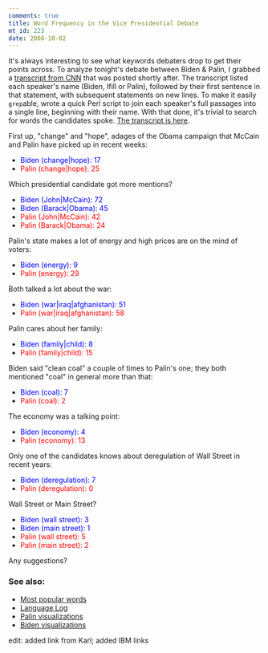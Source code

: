 ```yaml
--- 
comments: true
title: Word Frequency in the Vice Presidential Debate
mt_id: 223
date: 2008-10-02
---
```

It's always interesting to see what keywords debaters drop to get their points across.  To analyze tonight's debate between Biden &amp; Palin, I grabbed a [transcript from CNN](http://edition.cnn.com/2008/POLITICS/10/02/debate.transcript/?iref=mpstoryview) that was posted shortly after.  The transcript listed each speaker's name (Biden, Ifill or Palin), followed by their first sentence in that statement, with subsequent statements on new lines.  To make it easily `grep`able,  wrote a quick Perl script to join each speaker's full passages into a single line, beginning with their name.  With that done, it's trivial to search for words the candidates spoke.  [The transcript is here](http://dinomite.net/~dinomite/vpdebate.txt).

First up, "change" and "hope", adages of the Obama campaign that McCain and Palin have picked up in recent weeks:<br>
* <span style="color: #0000ff;">Biden (change|hope): 17</span><br>
* <span style="color: #ff0000;">Palin (change|hope): 25</span>

Which presidential candidate got more mentions?<br>
* <span style="color: #0000ff;">Biden (John|McCain): 72</span><br>
* <span style="color: #0000ff;">Biden (Barack|Obama): 45</span><br>
* <span style="color: #ff0000;">Palin (John|McCain): 42</span><br>
* <span style="color: #ff0000;">Palin (Barack|Obama): 24</span>

Palin's state makes a lot of energy and high prices are on the mind of voters:<br>
* <span style="color: #0000ff;">Biden (energy): 9</span><br>
* <span style="color: #ff0000;">Palin (energy): 29</span>

Both talked a lot about the war:<br>
* <span style="color: #0000ff;">Biden (war|iraq|afghanistan): 51</span><br>
* <span style="color: #ff0000;">Palin (war|iraq|afghanistan): 58</span>

Palin cares about her family:<br>
* <span style="color: #0000ff;">Biden (family|child): 8</span><br>
* <span style="color: #ff0000;">Palin (family|child): 15</span>

Biden said "clean coal" a couple of times to Palin's one; they both mentioned "coal" in general more than that:<br>
* <span style="color: #0000ff;">Biden (coal): 7</span><br>
* <span style="color: #ff0000;">Palin (coal): 2</span>

The economy was a talking point:<br>
* <span style="color: #0000ff;">Biden (economy): 4</span><br>
* <span style="color: #ff0000;">Palin (economy): 13</span>

Only one of the candidates knows about deregulation of Wall Street in recent years:<br>
* <span style="color: #0000ff;">Biden (deregulation): 7</span><br>
* <span style="color: #ff0000;">Palin (deregulation): 0</span>

Wall Street or Main Street?<br>
* <span style="color: #0000ff;">Biden (wall street): 3</span><br>
* <span style="color: #0000ff;">Biden (main street): 1</span><br>
* <span style="color: #ff0000;">Palin (wall street): 5</span><br>
* <span style="color: #ff0000;">Palin (main street): 2</span>

Any suggestions?

### See also:
* [Most popular words](http://www.spudart.org/blogs/randomthoughts_comments/4758_0_3_0_C/)
* [Language Log](http://languagelog.ldc.upenn.edu/nll/?p=663)
* [Palin visualizations](http://services.alphaworks.ibm.com/manyeyes/create/SLinXQsOtha62M1yDo9kQ2~)
* [Biden visualizations](http://services.alphaworks.ibm.com/manyeyes/create/SLinXQsOtha60M1y4l9kQ2~)

edit: added link from Karl; added IBM links
